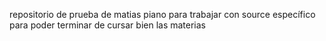 repositorio de prueba de matias piano para trabajar con source específico para poder terminar de cursar bien las materias